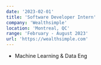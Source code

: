 ```yaml
---
date: '2023-02-01'
title: 'Software Developer Intern'
company: 'Wealthsimple'
location: 'Montreal, QC'
range: 'February - August 2023'
url: 'https://wealthsimple.com'
---
```


- Machine Learning & Data Eng
